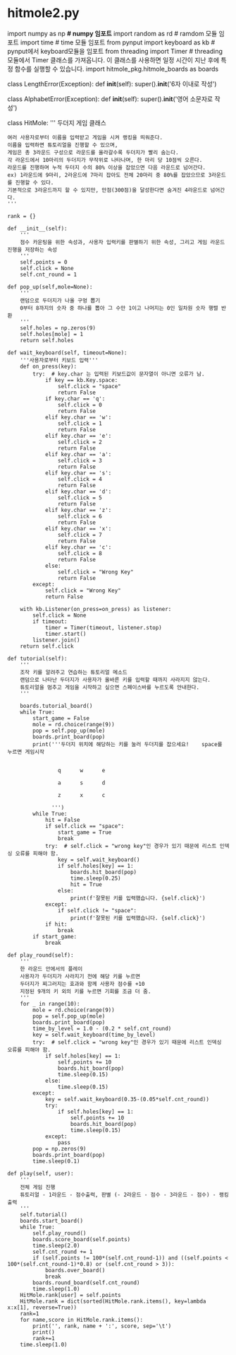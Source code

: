 # hitmole2.py
import numpy as np __# numpy 임포트__
import random as rd # ramdom 모듈 임포트 
import time # time 모듈 임포트 
from pynput import keyboard as kb # pynput에서 keyboard모듈을 임포트 
from threading import Timer # threading 모듈에서 Timer 클래스를 가져옵니다. 이 클래스를 사용하면 일정 시간이 지난 후에 특정 함수를 실행할 수 있습니다.
import hitmole_pkg.hitmole_boards as boards

class LengthError(Exception):
    def __init__(self):
        super().__init__('6자 이내로 작성')

class AlphabetError(Exception):
    def __init__(self):
        super().__init__('영어 소문자로 작성')

class HitMole:
    '''
    두더지 게임 클래스

    여러 사용자로부터 이름을 입력받고 게임을 시켜 랭킹을 띄워준다.
    이름을 입력하면 튜토리얼을 진행할 수 있으며,
    게임은 총 3라운드 구성으로 라운드를 올라갈수록 두더지가 빨리 숨는다.
    각 라운드에서 10마리의 두더지가 무작위로 나타나며, 한 마리 당 10점씩 오른다.
    라운드를 진행하며 누적 두더지 수의 80% 이상을 잡았으면 다음 라운드로 넘어간다.
    ex) 1라운드에 9마리, 2라운드에 7마리 잡아도 전체 20마리 중 80%를 잡았으므로 3라운드를 진행할 수 있다.
    기본적으로 3라운드까지 할 수 있지만, 만점(300점)을 달성한다면 숨겨진 4라운드로 넘어간다.
    '''
    
    rank = {}

    def __init__(self):
        '''
        점수 카운팅을 위한 속성과, 사용자 입력키를 판별하기 위한 속성, 그리고 게임 라운드 진행을 저장하는 속성
        '''
        self.points = 0
        self.click = None
        self.cnt_round = 1
        
    def pop_up(self,mole=None):
        '''
        랜덤으로 두더지가 나올 구멍 뽑기
        0부터 8까지의 숫자 중 하나를 뽑아 그 수만 1이고 나머지는 0인 일차원 숫자 행렬 반환
        '''
        self.holes = np.zeros(9)
        self.holes[mole] = 1
        return self.holes

    def wait_keyboard(self, timeout=None):
        '''사용자로부터 키보드 입력'''
        def on_press(key):
            try:  # key.char 는 입력된 키보드값이 문자열이 아니면 오류가 남.
                if key == kb.Key.space:
                    self.click = "space"
                    return False
                if key.char == 'q':
                    self.click = 0
                    return False
                elif key.char == 'w':
                    self.click = 1
                    return False
                elif key.char == 'e':
                    self.click = 2
                    return False
                elif key.char == 'a':
                    self.click = 3
                    return False
                elif key.char == 's':
                    self.click = 4
                    return False
                elif key.char == 'd':
                    self.click = 5
                    return False
                elif key.char == 'z':
                    self.click = 6
                    return False
                elif key.char == 'x':
                    self.click = 7
                    return False
                elif key.char == 'c':
                    self.click = 8
                    return False
                else:
                    self.click = "Wrong Key"
                    return False
            except:
                self.click = "Wrong Key"
                return False

        with kb.Listener(on_press=on_press) as listener:
            self.click = None
            if timeout:
                timer = Timer(timeout, listener.stop)
                timer.start()
            listener.join()
        return self.click
    
    def tutorial(self):
        '''
        조작 키를 알려주고 연습하는 튜토리얼 메소드
        랜덤으로 나타난 두더지가 사용자가 올바른 키를 입력할 때까지 사라지지 않는다.
        튜토리얼을 멈추고 게임을 시작하고 싶으면 스페이스바를 누르도록 안내한다.
        '''

        boards.tutorial_board()
        while True:
            start_game = False
            mole = rd.choice(range(9))
            pop = self.pop_up(mole)
            boards.print_board(pop)
            print('''두더지 위치에 해당하는 키를 눌러 두더지를 잡으세요!    space를 누르면 게임시작
                  

                    q      w      e
                  
                    a      s      d
                  
                    z      x      c
                  
                  ''')
            while True:
                hit = False
                if self.click == "space":
                    start_game = True
                    break
                try:  # self.click = "wrong key"인 경우가 있기 때문에 리스트 인덱싱 오류를 피해야 함.
                    key = self.wait_keyboard()
                    if self.holes[key] == 1:
                        boards.hit_board(pop)
                        time.sleep(0.25)
                        hit = True
                    else:
                        print(f'잘못된 키를 입력했습니다. {self.click}')
                except:
                    if self.click != "space":
                        print(f'잘못된 키를 입력했습니다. {self.click}')
                if hit:
                    break
            if start_game:
                break

    def play_round(self):
        '''
        한 라운드 안에서의 플레이
        사용자가 두더지가 사라지기 전에 해당 키를 누르면
        두더지가 찌그러지는 효과와 함께 사용자 점수를 +10
        지정된 9개의 키 외의 키를 누르면 기회를 조금 더 줌.
        '''
        for _ in range(10):
            mole = rd.choice(range(9))
            pop = self.pop_up(mole)
            boards.print_board(pop)
            time_by_level = 1.0 - (0.2 * self.cnt_round)
            key = self.wait_keyboard(time_by_level)
            try:  # self.click = "wrong key"인 경우가 있기 때문에 리스트 인덱싱 오류를 피해야 함.
                if self.holes[key] == 1:
                    self.points += 10
                    boards.hit_board(pop)
                    time.sleep(0.15)
                else:
                    time.sleep(0.15)
            except:
                key = self.wait_keyboard(0.35-(0.05*self.cnt_round))
                try:
                    if self.holes[key] == 1:
                        self.points += 10
                        boards.hit_board(pop)
                        time.sleep(0.15)
                except:
                    pass
            pop = np.zeros(9)
            boards.print_board(pop)
            time.sleep(0.1)

    def play(self, user):
        '''
        전체 게임 진행
        튜토리얼 - 1라운드 - 점수출력, 판별 (- 2라운드 - 점수 - 3라운드 - 점수) - 랭킹출력
        '''
        self.tutorial()
        boards.start_board()
        while True:
            self.play_round()
            boards.score_board(self.points)
            time.sleep(2.0)
            self.cnt_round += 1
            if (self.points != 100*(self.cnt_round-1)) and ((self.points < 100*(self.cnt_round-1)*0.8) or (self.cnt_round > 3)):
                boards.over_board()
                break
            boards.round_board(self.cnt_round)
            time.sleep(1.0)
        HitMole.rank[user] = self.points
        HitMole.rank = dict(sorted(HitMole.rank.items(), key=lambda x:x[1], reverse=True))
        rank=1
        for name,score in HitMole.rank.items():
            print('', rank, name + ':', score, sep='\t')
            print()
            rank+=1
        time.sleep(1.0)
